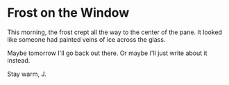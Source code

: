 
# Frost on the Window

This morning, the frost crept all the way to the center of the pane. It looked like someone had painted veins of ice across the glass.

Maybe tomorrow I'll go back out there. Or maybe I'll just write about it instead.

Stay warm,
J.
